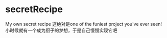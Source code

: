 # secretRecipe
My own secret recipe
这绝对是one of the funiest project you've ever seen!
小时候就有一个成为厨子的梦想，于是自己慢慢实现它吧
